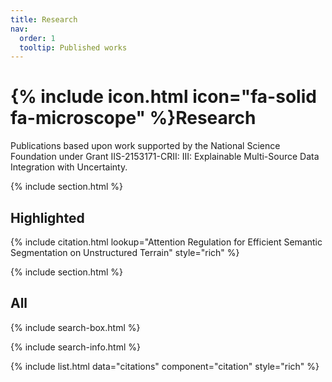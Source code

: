 ```yaml
---
title: Research
nav:
  order: 1
  tooltip: Published works
---
```


# {% include icon.html icon="fa-solid fa-microscope" %}Research

Publications based upon work supported by the National Science Foundation under Grant IIS-2153171-CRII: III: Explainable Multi-Source Data Integration with Uncertainty.

{% include section.html %}

## Highlighted

{% include citation.html lookup="Attention Regulation for Efficient Semantic Segmentation on Unstructured Terrain" style="rich" %}

{% include section.html %}

## All

{% include search-box.html %}

{% include search-info.html %}

{% include list.html data="citations" component="citation" style="rich" %}
